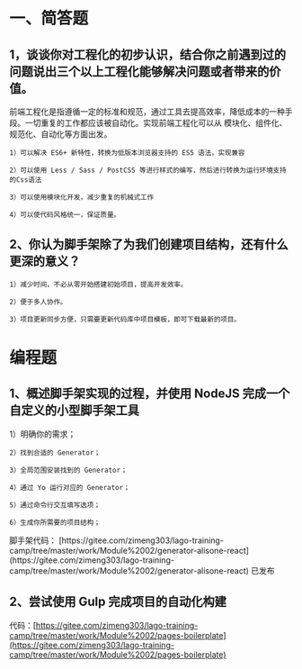 # 一、简答题
## 1，谈谈你对工程化的初步认识，结合你之前遇到过的问题说出三个以上工程化能够解决问题或者带来的价值。
<p>
    前端工程化是指遵循一定的标准和规范，通过工具去提高效率，降低成本的一种手段。一切重复的工作都应该被自动化。实现前端工程化可以从 模块化、组件化、规范化、自动化等方面出发。

    1）可以解决 ES6+ 新特性，转换为低版本浏览器支持的 ES5 语法，实现兼容

    2）可以使用 Less / Sass / PostCSS 等进行样式的编写，然后进行转换为运行环境支持的Css语法

    3）可以使用模块化开发，减少重复的机械式工作

    4）可以使代码风格统一，保证质量。
</p>

## 2、你认为脚手架除了为我们创建项目结构，还有什么更深的意义？
<p>

    1）减少时间，不必从零开始搭建初始项目，提高开发效率。

    2）便于多人协作。

    3）项目更新同步方便，只需要更新代码库中项目模板，即可下载最新的项目。
</p>


# 编程题
## 1、概述脚手架实现的过程，并使用 NodeJS 完成一个自定义的小型脚手架工具
<p>
    1）明确你的需求；
    
    2）找到合适的 Generator；
    
    3）全局范围安装找到的 Generator；
    
    4）通过 Yo 运行对应的 Generator；
    
    5）通过命令行交互填写选项；
    
    6）生成你所需要的项目结构；
</p>
脚手架代码：
[https://gitee.com/zimeng303/lago-training-camp/tree/master/work/Module%2002/generator-alisone-react](https://gitee.com/zimeng303/lago-training-camp/tree/master/work/Module%2002/generator-alisone-react)
已发布

## 2、尝试使用 Gulp 完成项目的自动化构建
代码：[https://gitee.com/zimeng303/lago-training-camp/tree/master/work/Module%2002/pages-boilerplate](https://gitee.com/zimeng303/lago-training-camp/tree/master/work/Module%2002/pages-boilerplate)
